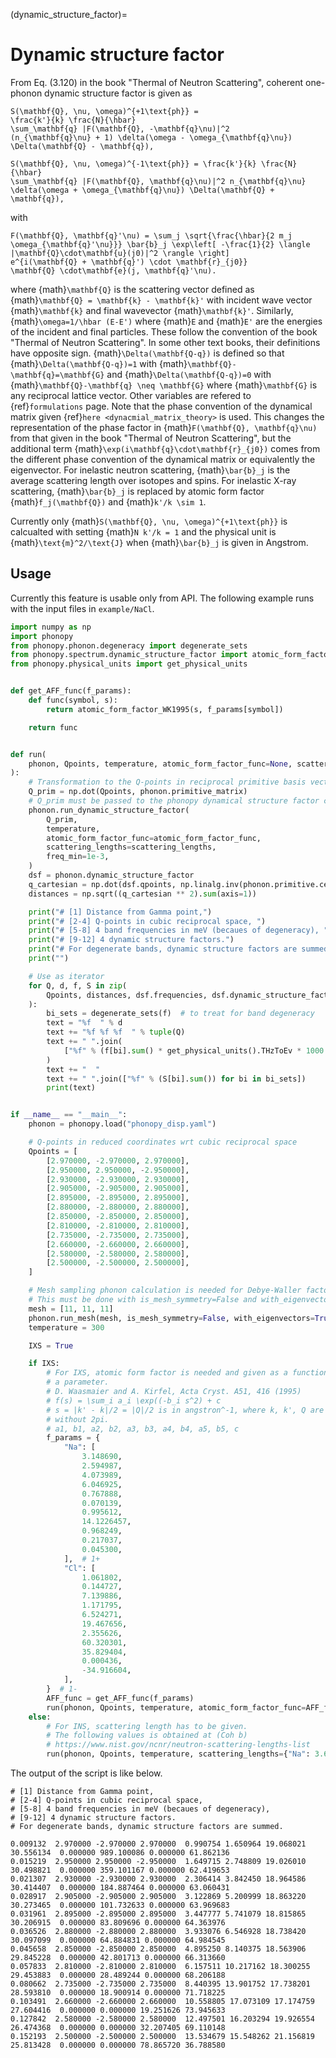 (dynamic_structure_factor)=

# Dynamic structure factor

From Eq. (3.120) in the book "Thermal of Neutron Scattering", coherent
one-phonon dynamic structure factor is given as

```{math}
S(\mathbf{Q}, \nu, \omega)^{+1\text{ph}} =
\frac{k'}{k} \frac{N}{\hbar}
\sum_\mathbf{q} |F(\mathbf{Q}, -\mathbf{q}\nu)|^2
(n_{\mathbf{q}\nu} + 1) \delta(\omega - \omega_{\mathbf{q}\nu})
\Delta(\mathbf{Q} - \mathbf{q}),
```

```{math}
S(\mathbf{Q}, \nu, \omega)^{-1\text{ph}} = \frac{k'}{k} \frac{N}{\hbar}
\sum_\mathbf{q} |F(\mathbf{Q}, \mathbf{q}\nu)|^2 n_{\mathbf{q}\nu}
\delta(\omega + \omega_{\mathbf{q}\nu}) \Delta(\mathbf{Q} + \mathbf{q}),
```

with

```{math}
F(\mathbf{Q}, \mathbf{q}'\nu) = \sum_j \sqrt{\frac{\hbar}{2 m_j
\omega_{\mathbf{q}'\nu}}} \bar{b}_j \exp\left[ -\frac{1}{2} \langle
|\mathbf{Q}\cdot\mathbf{u}(j0)|^2 \rangle \right]
e^{i(\mathbf{Q} + \mathbf{q}') \cdot \mathbf{r}_{j0}}
\mathbf{Q} \cdot\mathbf{e}(j, \mathbf{q}'\nu).
```

where {math}`\mathbf{Q}` is the scattering vector defined as
{math}`\mathbf{Q} = \mathbf{k} - \mathbf{k}'` with incident wave vector
{math}`\mathbf{k}` and final wavevector {math}`\mathbf{k}'`. Similarly,
{math}`\omega=1/\hbar (E-E')` where {math}`E` and {math}`E'` are the energies of
the incident and final particles. These follow the convention of the book
"Thermal of Neutron Scattering". In some other text books, their definitions
have opposite sign. {math}`\Delta(\mathbf{Q-q})` is defined so that
{math}`\Delta(\mathbf{Q-q})=1` with {math}`\mathbf{Q}-\mathbf{q}=\mathbf{G}` and
{math}`\Delta(\mathbf{Q-q})=0` with
{math}`\mathbf{Q}-\mathbf{q} \neq \mathbf{G}` where {math}`\mathbf{G}` is any
reciprocal lattice vector. Other variables are refered to {ref}`formulations`
page. Note that the phase convention of the dynamical matrix given
{ref}`here <dynacmial_matrix_theory>` is used. This changes the representation
of the phase factor in {math}`F(\mathbf{Q}, \mathbf{q}\nu)` from that given in
the book "Thermal of Neutron Scattering", but the additional term
{math}`\exp(i\mathbf{q}\cdot\mathbf{r}_{j0})` comes from the different phase
convention of the dynamical matrix or equivalently the eigenvector. For
inelastic neutron scattering, {math}`\bar{b}_j` is the average scattering length
over isotopes and spins. For inelastic X-ray scattering, {math}`\bar{b}_j` is
replaced by atomic form factor {math}`f_j(\mathbf{Q})` and {math}`k'/k \sim 1`.

Currently only {math}`S(\mathbf{Q}, \nu, \omega)^{+1\text{ph}}` is calcualted
with setting {math}`N k'/k = 1` and the physical unit is
{math}`\text{m}^2/\text{J}` when {math}`\bar{b}_j` is given in Angstrom.

## Usage

Currently this feature is usable only from API. The following example runs with
the input files in `example/NaCl`.

```python
import numpy as np
import phonopy
from phonopy.phonon.degeneracy import degenerate_sets
from phonopy.spectrum.dynamic_structure_factor import atomic_form_factor_WK1995
from phonopy.physical_units import get_physical_units


def get_AFF_func(f_params):
    def func(symbol, s):
        return atomic_form_factor_WK1995(s, f_params[symbol])

    return func


def run(
    phonon, Qpoints, temperature, atomic_form_factor_func=None, scattering_lengths=None
):
    # Transformation to the Q-points in reciprocal primitive basis vectors
    Q_prim = np.dot(Qpoints, phonon.primitive_matrix)
    # Q_prim must be passed to the phonopy dynamical structure factor code.
    phonon.run_dynamic_structure_factor(
        Q_prim,
        temperature,
        atomic_form_factor_func=atomic_form_factor_func,
        scattering_lengths=scattering_lengths,
        freq_min=1e-3,
    )
    dsf = phonon.dynamic_structure_factor
    q_cartesian = np.dot(dsf.qpoints, np.linalg.inv(phonon.primitive.cell).T)
    distances = np.sqrt((q_cartesian ** 2).sum(axis=1))

    print("# [1] Distance from Gamma point,")
    print("# [2-4] Q-points in cubic reciprocal space, ")
    print("# [5-8] 4 band frequencies in meV (becaues of degeneracy), ")
    print("# [9-12] 4 dynamic structure factors.")
    print("# For degenerate bands, dynamic structure factors are summed.")
    print("")

    # Use as iterator
    for Q, d, f, S in zip(
        Qpoints, distances, dsf.frequencies, dsf.dynamic_structure_factors
    ):
        bi_sets = degenerate_sets(f)  # to treat for band degeneracy
        text = "%f  " % d
        text += "%f %f %f  " % tuple(Q)
        text += " ".join(
            ["%f" % (f[bi].sum() * get_physical_units().THzToEv * 1000 / len(bi)) for bi in bi_sets]
        )
        text += "  "
        text += " ".join(["%f" % (S[bi].sum()) for bi in bi_sets])
        print(text)


if __name__ == "__main__":
    phonon = phonopy.load("phonopy_disp.yaml")

    # Q-points in reduced coordinates wrt cubic reciprocal space
    Qpoints = [
        [2.970000, -2.970000, 2.970000],
        [2.950000, 2.950000, -2.950000],
        [2.930000, -2.930000, 2.930000],
        [2.905000, -2.905000, 2.905000],
        [2.895000, -2.895000, 2.895000],
        [2.880000, -2.880000, 2.880000],
        [2.850000, -2.850000, 2.850000],
        [2.810000, -2.810000, 2.810000],
        [2.735000, -2.735000, 2.735000],
        [2.660000, -2.660000, 2.660000],
        [2.580000, -2.580000, 2.580000],
        [2.500000, -2.500000, 2.500000],
    ]

    # Mesh sampling phonon calculation is needed for Debye-Waller factor.
    # This must be done with is_mesh_symmetry=False and with_eigenvectors=True.
    mesh = [11, 11, 11]
    phonon.run_mesh(mesh, is_mesh_symmetry=False, with_eigenvectors=True)
    temperature = 300

    IXS = True

    if IXS:
        # For IXS, atomic form factor is needed and given as a function as
        # a parameter.
        # D. Waasmaier and A. Kirfel, Acta Cryst. A51, 416 (1995)
        # f(s) = \sum_i a_i \exp((-b_i s^2) + c
        # s = |k' - k|/2 = |Q|/2 is in angstron^-1, where k, k', Q are given
        # without 2pi.
        # a1, b1, a2, b2, a3, b3, a4, b4, a5, b5, c
        f_params = {
            "Na": [
                3.148690,
                2.594987,
                4.073989,
                6.046925,
                0.767888,
                0.070139,
                0.995612,
                14.1226457,
                0.968249,
                0.217037,
                0.045300,
            ],  # 1+
            "Cl": [
                1.061802,
                0.144727,
                7.139886,
                1.171795,
                6.524271,
                19.467656,
                2.355626,
                60.320301,
                35.829404,
                0.000436,
                -34.916604,
            ],
        }  # 1-
        AFF_func = get_AFF_func(f_params)
        run(phonon, Qpoints, temperature, atomic_form_factor_func=AFF_func)
    else:
        # For INS, scattering length has to be given.
        # The following values is obtained at (Coh b)
        # https://www.nist.gov/ncnr/neutron-scattering-lengths-list
        run(phonon, Qpoints, temperature, scattering_lengths={"Na": 3.63, "Cl": 9.5770})
```

The output of the script is like below.

```
# [1] Distance from Gamma point,
# [2-4] Q-points in cubic reciprocal space,
# [5-8] 4 band frequencies in meV (becaues of degeneracy),
# [9-12] 4 dynamic structure factors.
# For degenerate bands, dynamic structure factors are summed.

0.009132  2.970000 -2.970000 2.970000  0.990754 1.650964 19.068021 30.556134  0.000000 989.100086 0.000000 61.862136
0.015219  2.950000 2.950000 -2.950000  1.649715 2.748809 19.026010 30.498821  0.000000 359.101167 0.000000 62.419653
0.021307  2.930000 -2.930000 2.930000  2.306414 3.842450 18.964586 30.414407  0.000000 184.887464 0.000000 63.060431
0.028917  2.905000 -2.905000 2.905000  3.122869 5.200999 18.863220 30.273465  0.000000 101.732633 0.000000 63.969683
0.031961  2.895000 -2.895000 2.895000  3.447777 5.741079 18.815865 30.206915  0.000000 83.809696 0.000000 64.363976
0.036526  2.880000 -2.880000 2.880000  3.933076 6.546928 18.738420 30.097099  0.000000 64.884831 0.000000 64.984545
0.045658  2.850000 -2.850000 2.850000  4.895250 8.140375 18.563906 29.845228  0.000000 42.801713 0.000000 66.313660
0.057833  2.810000 -2.810000 2.810000  6.157511 10.217162 18.300255 29.453883  0.000000 28.489244 0.000000 68.206188
0.080662  2.735000 -2.735000 2.735000  8.440395 13.901752 17.738201 28.593810  0.000000 18.900914 0.000000 71.718225
0.103491  2.660000 -2.660000 2.660000  10.558805 17.073109 17.174759 27.604416  0.000000 0.000000 19.251626 73.945633
0.127842  2.580000 -2.580000 2.580000  12.497501 16.203294 19.926554 26.474368  0.000000 0.000000 32.207405 69.110148
0.152193  2.500000 -2.500000 2.500000  13.534679 15.548262 21.156819 25.813428  0.000000 0.000000 78.865720 36.788580
```
